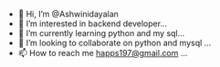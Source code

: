 - 👋 Hi, I’m @Ashwinidayalan
- 👀 I’m interested in backend developer...
- 🌱 I’m currently learning python and my sql...
- 💞️ I’m looking to collaborate on python and mysql ...
- 📫 How to reach me happs197@gmail.com ...

<!---
Ashwinida/Ashwinida is a ✨ special ✨ repository because its `README.md` (this file) appears on your GitHub profile.
You can click the Preview link to take a look at your changes.
--->
